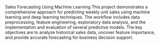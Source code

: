 Sales Forecasting Using Machine Learning
This project demonstrates a comprehensive approach for predicting weekly unit sales using machine learning and deep learning techniques. The workflow includes data preprocessing, feature engineering, exploratory data analysis, and the implementation and evaluation of several predictive models. The key objectives are to analyze historical sales data, uncover feature importance, and provide accurate forecasting for business decision support.
